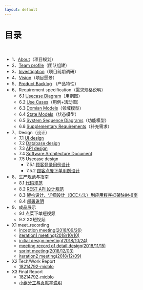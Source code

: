 ```yaml
---
layout: default
---
```


# [](#TOC)目录

&nbsp;&nbsp; 

* 1、[About](01-about)（项目规划）
* 2、[Team profile](02-team-profile)（团队组建）
* 3、[Investigation](03-investigation)（项目前期调研）
* 4、[Vision](04-vision)（项目愿景）
* 5、[Product Backlog](05-backlog) （产品特性）
* 6、Requirement specification（需求规格说明）
    - 6.1 [Usecase Diagram](06-01-use-case-diagram)（用例图）
    - 6.2 [Use Cases](06-02-use-case)（用例+活动图）
    - 6.3 [Domian Models](06-03-domain)（领域模型）
    - 6.4 [State Models](06-04-statement)（状态模型）
    - 6.5 [System Sequence Diagrams](06-05-System-Sequence-Diagram)（功能模型）
    - 6.6 [Supplementary Requirements](06-06-supplementary-requirement)（补充需求）
* 7、Design（设计）
    - 7.1 [UI design](07-01-ui-design)
    - 7.2 [Database design](07-02-database-design)
    - 7.3 [API design](https://app.swaggerhub.com/apis/micblo/gogo-food/1.0.0)
    - 7.4 [Software Architecture Document](07-04-architecture-doc)
    - 7.5 Usecase design
         - 7.5.1 [顾客登录用例设计](07-05-01-customer-login-case)
         - 7.5.2 [顾客点餐下单用例设计](07-05-02-order-case)
* 8、生产规范与指南
    - 8.1 [代码规范](08-01-coding-rules)
    - 8.2 [REST API 设计规范](08-02-restful-api-rules)
    - 8.3 [架构设计、详细设计（BCE方法）到应用程序框架映射指南](08-03-architecture)
    - 8.4 [部署说明](08-04-run-doc)
* 9、成品展示
    - 9.1 点菜下单短视频
    - 9.2 XX短视频
* X1 meet_recording
    - [inception meeting(2018/09/26)](inception-meeting)
    - [iteration1 meeting(2018/10/10)](Meeting-Record-of-Iteration1)
    - [initial design meeting(2018/10/24)](Meeting-Record-of-Initial-Design)
    - [meeting record of detail design(2018/11/15)](Meeting-Record-of-detail-Design)
    - [sprint meeting(2018/12/03)](Sprint-Meeting-Record)
    - [iteration2 meeting(2018/12/09)](iteration2-review-meeting)
* X2 Tech/Work Report
    - [18214792-micblo](X2-18214792-es6)
* X3 Final Report
    - [18214792-micblo](X3-18214792-micblo)
    - [小组分工与贡献率说明](X3-contribution)

